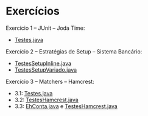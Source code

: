 # Exercícios

Exercício 1 – JUnit – Joda Time:
- [Testes.java](Teste%20Joda-Time/src/tst/Testes.java)

Exercício 2 – Estratégias de Setup – Sistema Bancário:
- [TestesSetupInline.java](SistemaBanc%C3%A1rio/src/br/ufsc/ine/leb/sistemaBancario/testes/TestesSetupInline.java)
- [TestesSetupVariado.java](SistemaBanc%C3%A1rio/src/br/ufsc/ine/leb/sistemaBancario/testes/TestesSetupVariado.java)


Exercício 3 – Matchers – Hamcrest:
- 3.1: [Testes.java](Testes/src/tst/Testes.java)
- 3.2: [TestesHamcrest.java](SistemaBanc%C3%A1rio/src/br/ufsc/ine/leb/sistemaBancario/testes/TestesHamcrest.java#L30)
- 3.3: [EhConta.java](SistemaBanc%C3%A1rio/src/br/ufsc/ine/leb/sistemaBancario/testes/EhConta.java) e [TestesHamcrest.java](SistemaBanc%C3%A1rio/src/br/ufsc/ine/leb/sistemaBancario/testes/TestesHamcrest.java#L12)
